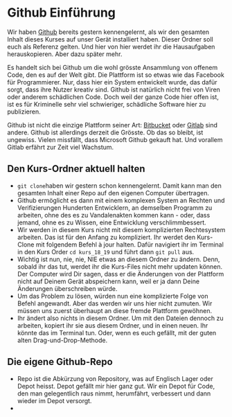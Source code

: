 # Github Einführung

Wir haben [Github](https://github.com/) bereits gestern kennengelernt, als wir den gesamten Inhalt dieses Kurses auf unser Gerät installiert haben. Dieser Ordner soll euch als Referenz gelten. Und hier von hier werdet ihr die Hausaufgaben herauskopieren. Aber dazu später mehr.

Es handelt sich bei Github um die wohl grösste Ansammlung von offenem Code, den es auf der Welt gibt. Die Plattform ist so etwas wie das Facebook für Programmierer. Nur, dass hier ein System entwickelt wurde, das dafür sorgt, dass ihre Nutzer kreativ sind. Github ist natürlich nicht frei von Viren oder anderem schädlichen Code. Doch weil der ganze Code hier offen ist, ist es für Kriminelle sehr viel schwieriger, schädliche Software hier zu publizieren.

Github ist nicht die einzige Plattform seiner Art: [Bitbucket](https://bitbucket.org) oder [Gitlab](https://about.gitlab.com/) sind andere. Github ist allerdings derzeit die Grösste. Ob das so bleibt, ist ungewiss. Vielen missfällt, dass Microsoft Github gekauft hat. Und vorallem Gitlab erfährt zur Zeit viel Wachstum.

## Den Kurs-Ordner aktuell halten
- ```git clone```haben wir gestern schon kennengelernt. Damit kann man den gesamten Inhalt einer Repo auf den eigenen Computer übertragen.
- Github ermöglicht es dann mit einem komplexen System an Rechten und Verifizierungen Hunderten Entwicklern, an demselben Programm zu arbeiten, ohne des es zu Vandalenakten kommen kann - oder, dass jemand, ohne es zu Wissen, eine Entwicklung verschlimmbessert.
- Wir werden in diesem Kurs nicht mit diesem komplizierten Rechtesystem arbeiten. Das ist für den Anfang zu kompliziert. Ihr werdet den Kurs-Clone mit folgendem Befehl à jour halten. Dafür navigiert ihr im Terminal in den Kurs Order ```cd kurs_18_19```  und führt dann ```git pull``` aus.
- Wichtig ist nun, nie, nie, NIE etwas an diesem Ordner zu ändern. Denn, sobald ihr das tut, werdet ihr die Kurs-Files nicht mehr updaten können. Der Computer wird Dir sagen, dass er die Änderungen von der Plattform nicht auf Deinem Gerät abspeichern kann, weil er ja dann Deine Änderungen überschreiben würde.
- Um das Problem zu lösen, würden nun eine komplizierte Folge von Befehl angewandt. Aber das werden wir uns hier nicht zumuten. Wir müssen uns zuerst überhaupt an diese fremde Plattform gewöhnen.
- Ihr ändert also nichts in diesem Ordner. Um mit den Dateien dennoch zu arbeiten, kopiert ihr sie aus diesem Ordner, und in einen neuen. Ihr könnte das im Terminal tun. Oder, wenn es euch gefällt, mit der guten alten Drag-und-Drop-Methode.

## Die eigene Github-Repo

- Repo ist die Abkürzung von Repository, was auf Englisch Lager oder Depot heisst. Depot gefällt mir hier ganz gut. Wir ein Depot für Code, den man gelegentlich raus nimmt, herumfährt, verbessert und dann wieder im Depot versorgt.
-
